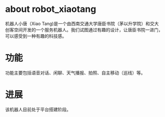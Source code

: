 # about robot_xiaotang
机器人小唐（Xiao Tang)是一个由西南交通大学唐臣书院（茅以升学院）和交大创客空间开发的一个服务机器人。我们试图通过有趣的设计，让唐臣书院一进门，可以感受到一种有趣的科技感。
# 功能
功能主要包括语音对话、闲聊、天气播报、拍照、自主移动（巡线）等。
# 进展
该机器人目前处于平台搭建阶段。

